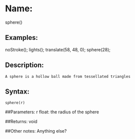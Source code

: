 # Name: 
sphere()

## Examples:
noStroke();
lights();
translate(58, 48, 0);
sphere(28);

## Description:
	A sphere is a hollow ball made from tessellated triangles
	
## Syntax:
	sphere(r)

##Parameters: 
r	float: the radius of the sphere


##Returns:
void

##Other notes:
Anything else?
